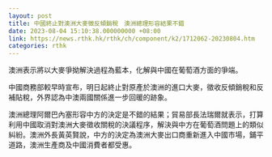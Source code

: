 ```yaml
---
layout: post
title: 中國終止對澳洲大麥徵反傾銷稅　澳洲總理形容結果不錯
date: 2023-08-04 15:10:38.000000000 +08:00
link: https://news.rthk.hk/rthk/ch/component/k2/1712062-20230804.htm
categories: rthk
---
```


澳洲表示將以大麥爭拗解決過程為藍本，化解與中國在葡萄酒方面的爭端。

中國商務部較早時宣布，明日起終止對原產於澳洲的進口大麥，徵收反傾銷稅和反補貼稅，外界認為中澳兩國關係進一步回暖的跡象。

澳洲總理阿爾巴內塞形容中方的決定是不錯的結果；貿易部長法瑞爾就表示，打算利用中國取消對澳洲大麥徵收關稅的決議程序，解決與中方在葡萄酒問題上的類似糾紛。澳洲外長黃英賢說，中方的決定為澳洲大麥出口商重新進入中國市場，鋪平道路，澳洲生產商及中國消費者都受惠。

